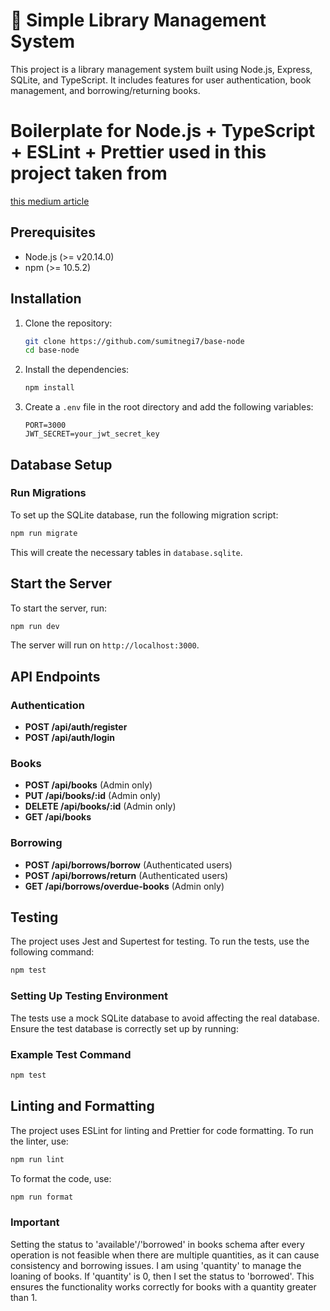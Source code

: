 # 🚀  Simple Library Management System

This project is a library management system built using Node.js, Express, SQLite, and TypeScript. It includes features for user authentication, book management, and borrowing/returning books.

# Boilerplate for Node.js + TypeScript + ESLint + Prettier used in this project taken from

[this medium article](https://medium.com/@apeview/setup-node-js-projects-with-typescript-eslint-and-prettier-4c1f1fecd107)


## Prerequisites

- Node.js (>= v20.14.0)
- npm (>= 10.5.2)

## Installation

1. Clone the repository:

   ```sh
   git clone https://github.com/sumitnegi7/base-node
   cd base-node
   ```

2. Install the dependencies:

   ```sh
   npm install
   ```

3. Create a `.env` file in the root directory and add the following variables:

   ```env
   PORT=3000
   JWT_SECRET=your_jwt_secret_key
   ```

## Database Setup

### Run Migrations

To set up the SQLite database, run the following migration script:

```sh
npm run migrate
```

This will create the necessary tables in `database.sqlite`.

## Start the Server

To start the server, run:

```sh
npm run dev
```

The server will run on `http://localhost:3000`.

## API Endpoints

### Authentication

- **POST /api/auth/register**
- **POST /api/auth/login**

### Books

- **POST /api/books** (Admin only)
- **PUT /api/books/:id** (Admin only)
- **DELETE /api/books/:id** (Admin only)
- **GET /api/books**

### Borrowing

- **POST /api/borrows/borrow** (Authenticated users)
- **POST /api/borrows/return** (Authenticated users)
- **GET /api/borrows/overdue-books** (Admin only)

## Testing

The project uses Jest and Supertest for testing. To run the tests, use the following command:

```sh
npm test
```

### Setting Up Testing Environment

The tests use a mock SQLite database to avoid affecting the real database. Ensure the test database is correctly set up by running:


### Example Test Command

```sh
npm test
```

## Linting and Formatting

The project uses ESLint for linting and Prettier for code formatting. To run the linter, use:

```sh
npm run lint
```

To format the code, use:

```sh
npm run format
```

### Important

Setting the status to 'available'/'borrowed' in books schema after every operation is not feasible when there are multiple quantities, as it can cause consistency and borrowing issues. I am using 'quantity' to manage the loaning of books.  If 'quantity' is 0, then I set the status to 'borrowed'. This ensures the functionality works correctly for books with a quantity greater than 1.
 